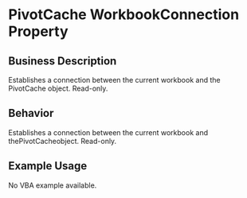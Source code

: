 # PivotCache WorkbookConnection Property

## Business Description
Establishes a connection between the current workbook and the PivotCache object. Read-only.

## Behavior
Establishes a connection between the current workbook and thePivotCacheobject. Read-only.

## Example Usage
No VBA example available.